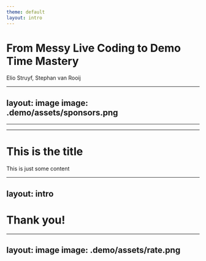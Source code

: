 ```yaml
---
theme: default
layout: intro
---
```


# From Messy Live Coding to Demo Time Mastery

Elio Struyf, Stephan van Rooij

---
layout: image
image: .demo/assets/sponsors.png
---

---
---

# This is the title

This is just some content

---
layout: intro
---

# Thank you!

<style>
  .slide__layout.intro {
    & .slide__content {
      .slide__content__inner {
        justify-content: center !important;
        text-align: left !important;
        margin-top: 0 !important;
        margin-left: 40px !important;
      }
    }
  }
</style>

---
layout: image
image: .demo/assets/rate.png
---
